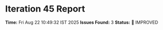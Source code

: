# Iteration 45 Report
**Time:** Fri Aug 22 10:49:32 IST 2025
**Issues Found:** 3
**Status:** 🔧 IMPROVED
